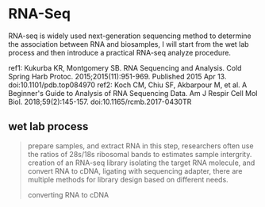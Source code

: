 # RNA-Seq 
RNA-seq is widely used next-generation sequencing method to determine the association between RNA and biosamples,
I will start from the wet lab process and then introduce a practical RNA-seq analyze procedure.

ref1: Kukurba KR, Montgomery SB. RNA Sequencing and Analysis. 
Cold Spring Harb Protoc. 2015;2015(11):951-969. Published 2015 Apr 13. doi:10.1101/pdb.top084970
ref2: Koch CM, Chiu SF, Akbarpour M, et al. A Beginner's Guide to Analysis of RNA Sequencing Data. 
Am J Respir Cell Mol Biol. 2018;59(2):145-157. doi:10.1165/rcmb.2017-0430TR

## wet lab process
> prepare samples, and extract RNA
in this step, researchers often use the ratios of 28s/18s ribosomal bands to estimates sample intergrity.
> creation of an RNA-seq library
isolating the target RNA molecule, and convert RNA to cDNA, ligating with sequencing
adapter, there are multiple methods for library design based on different needs.
> 
> converting RNA to cDNA
> 
